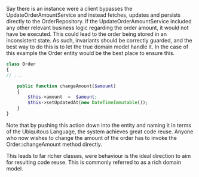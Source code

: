 Say there is an instance were a client bypasses the UpdateOrderAmountService and instead fetches, updates and persists directly to the OrderRepository. If the UpdateOrderAmountService included any other relevant business logic regarding the order amount, it would not have be executed. This could lead to the order being stored in an inconsistent state. As such, invariants should be correctly guarded, and the best way to do this is to let the true domain model handle it. In the case of this example the Order entity would be the best place to ensure this.

```php
class Order
{
// ...

    public function changeAmount($amount)
    {
        $this->amount  =  $amount;
        $this->setUpdatedAt(new DateTimeImmutable());
    }
}
```

Note that by pushing this action down into the entity and naming it in terms of the Ubiquitous Language, the system achieves great code reuse. Anyone who now wishes to change the amount of the order has to invoke the Order::changeAmount method directly.

This leads to far richer classes, were behaviour is the ideal direction to aim for resulting code reuse. This is commonly referred to as a rich domain model.


